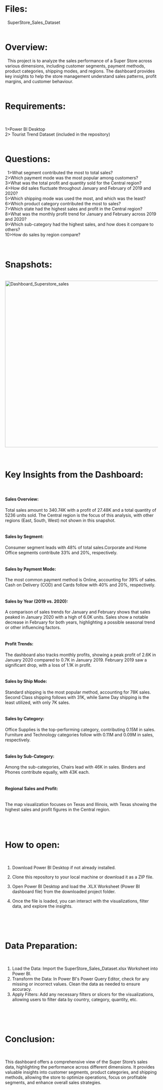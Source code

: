 
<H1>Files:</H1> &nbsp;
SuperStore_Sales_Dataset
<br>
<br>

<H1>Overview:</H1> &nbsp;
This project is to analyze the sales performance of a Super Store across various dimensions, including customer segments, payment methods, product categories, shipping modes, and regions. The dashboard provides key insights to help the store management understand sales patterns, profit margins, and customer behaviour.
<br>
<br>

<H1>Requirements:</H1> &nbsp;

1>Power BI Desktop<br>
2>	Tourist Trend Dataset (included in the repository)
<br>
<br>


<H1>Questions:</H1> &nbsp;
1>What segment contributed the most to total sales?<br>
2>Which payment mode was the most popular among customers?<br>
3>What was the total profit and quantity sold for the Central region?<br>
4>How did sales fluctuate throughout January and February of 2019 and 2020?<br>
5>Which shipping mode was used the most, and which was the least?<br>
6>Which product category contributed the most to sales?<br>
7>Which state had the highest sales and profit in the Central region?<br>
8>What was the monthly profit trend for January and February across 2019 and 2020?<br>
9>Which sub-category had the highest sales, and how does it compare to others?<br>
10>How do sales by region compare?<br>
<br>
<br>


<H1>Snapshots:</H1>&nbsp;





<img width="548" alt="Dashboard_Superstore_sales" src="https://github.com/user-attachments/assets/81a7b1f6-a3d6-4c91-89a0-beaf30210cce">




<br>
<br>
<br>
<H1>Key Insights from the Dashboard:</H1>&nbsp;

<H4>Sales Overview:</H4>
Total sales amount to 340.74K with a profit of 27.48K and a total quantity of 5236 units sold.
The Central region is the focus of this analysis, with other regions (East, South, West) not shown in this snapshot.
<br>
<br>
<H4>Sales by Segment:</H4>
Consumer segment leads with 48% of total sales.Corporate and Home Office segments contribute 33% and 20%, respectively.
<br>
<br>

<H4>Sales by Payment Mode:</H4>
The most common payment method is Online, accounting for 39% of sales.
Cash on Delivery (COD) and Cards follow with 40% and 20%, respectively.
<br>
<br>

<H4>Sales by Year (2019 vs. 2020):</H4>
A comparison of sales trends for January and February shows that sales peaked in January 2020 with a high of 6.0K units.
Sales show a notable decrease in February for both years, highlighting a possible seasonal trend or other influencing factors.
<br>
<br>

<H4>Profit Trends:</H4>
The dashboard also tracks monthly profits, showing a peak profit of 2.6K in January 2020 compared to 0.7K in January 2019.
February 2019 saw a significant drop, with a loss of 1.1K in profit.
<br>
<br>
<H4>Sales by Ship Mode:</H4>
Standard shipping is the most popular method, accounting for 78K sales.
Second Class shipping follows with 31K, while Same Day shipping is the least utilized, with only 7K sales.
<br>
<br>

<H4>Sales by Category:</H4>
Office Supplies is the top-performing category, contributing 0.15M in sales.
Furniture and Technology categories follow with 0.11M and 0.09M in sales, respectively.
<br>
<br>

<H4>Sales by Sub-Category:</H4>
Among the sub-categories, Chairs lead with 46K in sales.
Binders and Phones contribute equally, with 43K each.
<br>
<br>

<H4>Regional Sales and Profit:</H4><br>
The map visualization focuses on Texas and Illinois, with Texas showing the highest sales and profit figures in the Central region.
<br>
<br>
<br>
<br>



<H1>How to open:</H1>&nbsp;

1.	Download Power BI Desktop if not already installed.
   
2.	Clone this repository to your local machine or download it as a ZIP file.
   
3.	Open Power BI Desktop and load the .XLX Worksheet (Power BI dashboard file) from the downloaded project folder.
   
4.	Once the file is loaded, you can interact with the visualizations, filter data, and explore the insights.
<br>
<br>
<br>






<H1>Data Preparation:</H1>&nbsp;

1.	Load the Data:
                 Import the SuperStore_Sales_Dataset.xlsx Worksheet into Power BI.
2.	Transform the Data:
                  In Power BI's Power Query Editor, check for any missing or incorrect values. Clean the data as needed to ensure accuracy.
3.	Apply Filters:
                  Add any necessary filters or slicers for the visualizations, allowing users to filter data by country, category, quantity, etc.
<br>
<br>
<br>


<H1>Conclusion:</H1>&nbsp;

This dashboard offers a comprehensive view of the Super Store’s sales data, highlighting the performance across different dimensions. It provides valuable insights into customer segments, product categories, and shipping methods, allowing the store to optimize operations, focus on profitable segments, and enhance overall sales strategies.

